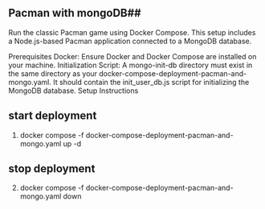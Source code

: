 ## Pacman with mongoDB##
Run the classic Pacman game using Docker Compose. This setup includes a Node.js-based Pacman application connected to a MongoDB database.

Prerequisites
Docker: Ensure Docker and Docker Compose are installed on your machine.
Initialization Script: A mongo-init-db directory must exist in the same directory as your docker-compose-deployment-pacman-and-mongo.yaml. It should contain the init_user_db.js script for initializing the MongoDB database.
Setup Instructions
## start deployment 
1. docker compose -f docker-compose-deployment-pacman-and-mongo.yaml up -d
## stop deployment
2. docker compose -f docker-compose-deployment-pacman-and-mongo.yaml down
